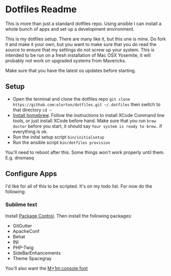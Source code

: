 # Dotfiles Readme

This is more than just a standard dotfiles repo. Using ansible I can install a whole bunch of apps and set up a development environment.

This is my dotfiles setup. There are many like it, but this one is mine. Do fork it and make it your own, but you want to make sure that you *do* read the source to ensure that my settings do not screw up your system. This is intended to be run on a fresh installation of Mac OSX Yosemite, it will probably not work on upgraded systems from Mavericks.

Make sure that you have the latest os updates before starting.

## Setup

- Open the terminal and clone the dotfiles repo `git clone https://github.com:olorton/dotfiles.git ~/.dotfiles` then switch to that directory `cd ~`
- [Install homebrew](http://brew.sh). Follow the instructions to install XCode Command line tools, or just install XCode before hand. Make sure that you run `brew doctor` before you start, it should say `Your system is ready to brew.` if everything is ok.
- Run the inital setup script `bin/initialsetup`
- Run the ansible script `bin/dotfiles provision`

You'll need to reboot after this. Some things won't work properly until them. E.g. dnsmasq

## Configure Apps

I'd like for all of this to be scripted. It's on my todo list. For now do the following:

### Sublime text

Install [Package Control](https://packagecontrol.io/installation). Then install the following packages:

- GitGutter
- ApacheConf
- Behat
- INI
- PHP-Twig
- SideBarEnhancements
- Theme Spacegray

You'll also want the [M+1m console font](http://sourceforge.jp/projects/mplus-fonts/downloads/62344/mplus-TESTFLIGHT-059.tar.xz/)

